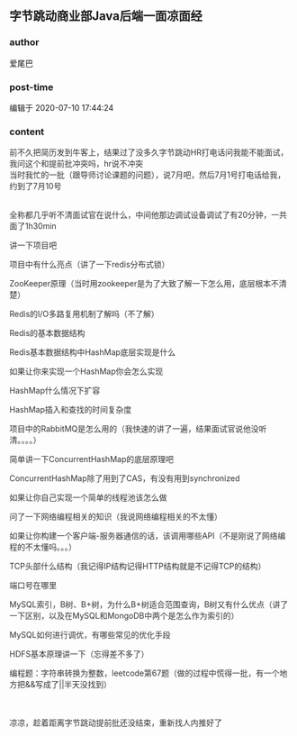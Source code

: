 ## 字节跳动商业部Java后端一面凉面经
### author 
爱尾巴
### post-time 

编辑于  2020-07-10 17:44:24
### content 
<div class="post-topic-des nc-post-content">
 <div style="color: rgb(51,51,51);">
  <span>
   <span>
   </span>
   前不久把简历发到牛客上，结果过了没多久字节跳动HR打电话问我能不能面试，我问这个和提前批冲突吗，hr说不冲突
  </span>
 </div>
 <div style="color: rgb(51,51,51);">
  <span>
   当时我忙的一批（跟导师讨论课题的问题），说7月吧，然后7月1号打电话给我，约到了7月10号
  </span>
 </div>
 <div style="color: rgb(51,51,51);">
  <span>
   <br/>
  </span>
 </div>
 <div style="color: rgb(51,51,51);">
  <span>
   <p style="color: rgb(51,51,51);">
    <span>
     全称都几乎听不清面试官在说什么，中间他那边调试设备调试了有20分钟，一共面了1h30min
    </span>
   </p>
   <p style="color: rgb(51,51,51);">
    <span>
     讲一下项目吧
    </span>
   </p>
   <p style="color: rgb(51,51,51);">
    <span>
     项目中有什么亮点（讲了一下redis分布式锁）
    </span>
   </p>
   <p style="color: rgb(51,51,51);">
    <span>
     ZooKeeper原理（当时用zookeeper是为了大致了解一下怎么用，底层根本不清楚）
    </span>
   </p>
   <p style="color: rgb(51,51,51);">
    <span>
     Redis的I/O多路复用机制了解吗（不了解）
    </span>
   </p>
   <p style="color: rgb(51,51,51);">
    <span>
     Redis的基本数据结构
    </span>
   </p>
   <p style="color: rgb(51,51,51);">
    <span>
     Redis基本数据结构中HashMap底层实现是什么
    </span>
   </p>
   <p style="color: rgb(51,51,51);">
    <span>
     如果让你来实现一个HashMap你会怎么实现
    </span>
   </p>
   <p style="color: rgb(51,51,51);">
    <span>
     HashMap什么情况下扩容
    </span>
   </p>
   <p style="color: rgb(51,51,51);">
    <span>
     HashMap插入和查找的时间复杂度
    </span>
   </p>
   <p style="color: rgb(51,51,51);">
    <span>
     项目中的RabbitMQ是怎么用的（我快速的讲了一遍，结果面试官说他没听清。。。。）
    </span>
   </p>
   <p style="color: rgb(51,51,51);">
    <span>
     简单讲一下ConcurrentHashMap的底层原理吧
    </span>
   </p>
   <p style="color: rgb(51,51,51);">
    <span>
     ConcurrentHashMap除了用到了CAS，有没有用到synchronized
    </span>
   </p>
   <p style="color: rgb(51,51,51);">
    <span>
     如果让你自己实现一个简单的线程池该怎么做
    </span>
   </p>
   <p style="color: rgb(51,51,51);">
    <span>
     问了一下网络编程相关的知识（我说网络编程相关的不太懂）
    </span>
   </p>
   <p style="color: rgb(51,51,51);">
    <span>
     如果让你构建一个客户端-服务器通信的话，该调用哪些API（不是刚说了网络编程的不太懂吗。。。）
    </span>
   </p>
   <p style="color: rgb(51,51,51);">
    <span>
     TCP头部什么结构（我记得IP结构记得HTTP结构就是不记得TCP的结构）
    </span>
   </p>
   <p style="color: rgb(51,51,51);">
    <span>
     端口号在哪里
    </span>
   </p>
   <p style="color: rgb(51,51,51);">
    <span>
     MySQL索引，B树、B+树，为什么B+树适合范围查询，B树又有什么优点（讲了一下区别，以及在MySQL和MongoDB中两个是怎么作为索引的）
    </span>
   </p>
   <p style="color: rgb(51,51,51);">
    <span>
     MySQL如何进行调优，有哪些常见的优化手段
    </span>
   </p>
   <p style="color: rgb(51,51,51);">
    <span>
     HDFS基本原理讲一下（忘得差不多了）
    </span>
   </p>
   <p style="color: rgb(51,51,51);">
    <span>
     编程题：字符串转换为整数，leetcode第67题（做的过程中慌得一批，有一个地方把&amp;&amp;写成了||半天没找到）
    </span>
   </p>
   <div>
    <br/>
   </div>
  </span>
 </div>
 <div style="color: rgb(51,51,51);">
  <span>
  </span>
 </div>
 <div style="color: rgb(51,51,51);">
  <br/>
 </div>
 <div style="color: rgb(51,51,51);">
  凉凉，趁着距离字节跳动提前批还没结束，重新找人内推好了
  <span>
  </span>
 </div>
</div>
